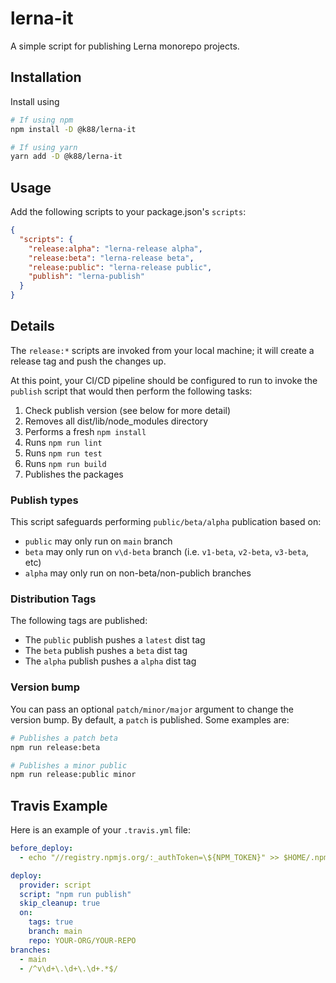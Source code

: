 # lerna-it

A simple script for publishing Lerna monorepo projects.

## Installation
Install using

```bash
# If using npm
npm install -D @k88/lerna-it

# If using yarn
yarn add -D @k88/lerna-it
```

## Usage

Add the following scripts to your package.json's `scripts`:

```json
{
  "scripts": {
    "release:alpha": "lerna-release alpha",
    "release:beta": "lerna-release beta",
    "release:public": "lerna-release public",
    "publish": "lerna-publish"
  }
}
```

## Details

The `release:*` scripts are invoked from your local machine; it will create a release tag and push the changes up.

At this point, your CI/CD pipeline should be configured to run to invoke the `publish` script that would then perform the following tasks:

1) Check publish version (see below for more detail)
2) Removes all dist/lib/node_modules directory
3) Performs a fresh `npm install`
4) Runs `npm run lint`
5) Runs `npm run test`
6) Runs `npm run build`
7) Publishes the packages

### Publish types

This script safeguards performing `public/beta/alpha` publication based on:

* `public` may only run on `main` branch
* `beta` may only run on `v\d-beta` branch (i.e. `v1-beta`, `v2-beta`, `v3-beta`, etc)
* `alpha` may only run on non-beta/non-publich branches

### Distribution Tags

The following tags are published:

* The `public` publish pushes a `latest` dist tag
* The `beta` publish pushes a `beta` dist tag
* The `alpha` publish pushes a `alpha` dist tag

### Version bump

You can pass an optional `patch/minor/major` argument to change the version bump. By default, a `patch` is published. Some examples are:

```bash
# Publishes a patch beta
npm run release:beta

# Publishes a minor public
npm run release:public minor
```

## Travis Example

Here is an example of your `.travis.yml` file:

```yaml
before_deploy:
  - echo "//registry.npmjs.org/:_authToken=\${NPM_TOKEN}" >> $HOME/.npmrc 2> /dev/null

deploy:
  provider: script
  script: "npm run publish"
  skip_cleanup: true
  on:
    tags: true
    branch: main
    repo: YOUR-ORG/YOUR-REPO
branches:
  - main
  - /^v\d+\.\d+\.\d+.*$/
```